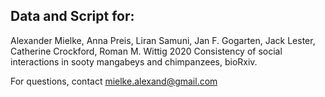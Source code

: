 ﻿## Data and Script for:

Alexander Mielke, Anna Preis, Liran Samuni, Jan F. Gogarten, Jack Lester, Catherine Crockford, Roman M. Wittig 2020 Consistency of social interactions in sooty mangabeys and chimpanzees, bioRxiv. 

For questions, contact mielke.alexand@gmail.com
